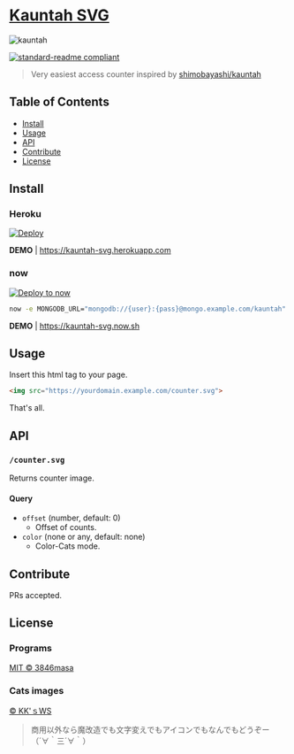 # [Kauntah SVG]

![kauntah](https://kauntah-svg.herokuapp.com/counter.svg)

[![standard-readme compliant](https://img.shields.io/badge/standard--readme-OK-green.svg?style=flat-square)](https://github.com/RichardLitt/standard-readme)

> Very easiest access counter inspired by [shimobayashi/kauntah]

[Kauntah SVG]: https://github.com/3846masa/kauntah-svg
[shimobayashi/kauntah]: https://github.com/shimobayashi/kauntah

## Table of Contents

- [Install](#install)
- [Usage](#usage)
- [API](#api)
- [Contribute](#contribute)
- [License](#license)

## Install

### Heroku

[![Deploy](https://www.herokucdn.com/deploy/button.svg)](https://heroku.com/deploy?template=https://github.com/3846masa/kauntah-svg)

**DEMO** | https://kauntah-svg.herokuapp.com

### now

[![Deploy to now](https://deploy.now.sh/static/button.svg)](https://deploy.now.sh/?repo=https://github.com/3846masa/kauntah-svg&env=MONGODB_URL)

```sh
now -e MONGODB_URL="mongodb://{user}:{pass}@mongo.example.com/kauntah" 3846masa/kauntah-svg
```

**DEMO** | https://kauntah-svg.now.sh

## Usage

Insert this html tag to your page.

```html
<img src="https://yourdomain.example.com/counter.svg">
```

That's all.

## API

### ``/counter.svg``

Returns counter image.

#### Query

- `offset` (number, default: 0)
  - Offset of counts.
- `color` (none or any, default: none)
  - Color-Cats mode.

## Contribute

PRs accepted.

## License

### Programs

[MIT © 3846masa](https://3846masa.mit-license.org)

### Cats images

[© KK'ｓWS](https://web.archive.org/web/20090831104303/http://kokagex.hp.infoseek.co.jp/)

> 商用以外なら魔改造でも文字変えでもアイコンでもなんでもどうぞー（´∀｀三´∀｀）
